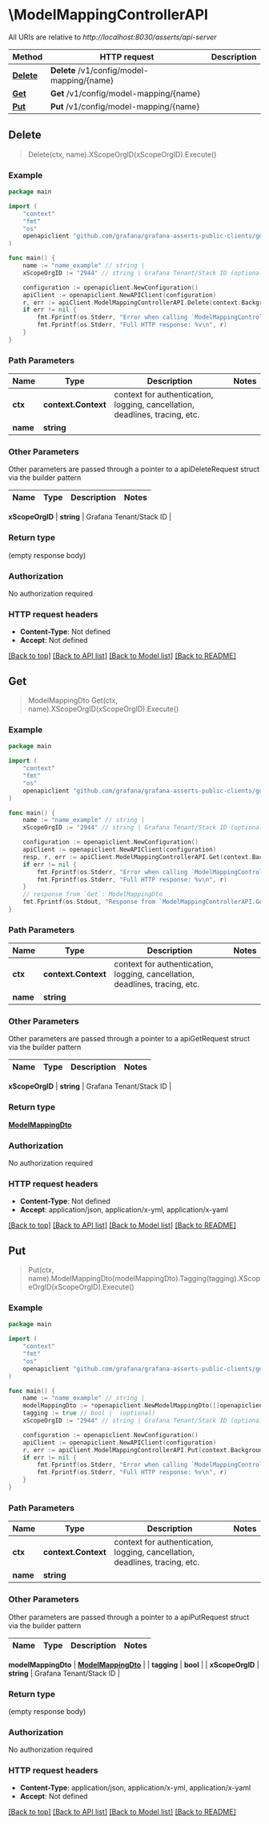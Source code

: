 # \ModelMappingControllerAPI

All URIs are relative to *http://localhost:8030/asserts/api-server*

Method | HTTP request | Description
------------- | ------------- | -------------
[**Delete**](ModelMappingControllerAPI.md#Delete) | **Delete** /v1/config/model-mapping/{name} | 
[**Get**](ModelMappingControllerAPI.md#Get) | **Get** /v1/config/model-mapping/{name} | 
[**Put**](ModelMappingControllerAPI.md#Put) | **Put** /v1/config/model-mapping/{name} | 



## Delete

> Delete(ctx, name).XScopeOrgID(xScopeOrgID).Execute()



### Example

```go
package main

import (
	"context"
	"fmt"
	"os"
	openapiclient "github.com/grafana/grafana-asserts-public-clients/go/gcom"
)

func main() {
	name := "name_example" // string | 
	xScopeOrgID := "2944" // string | Grafana Tenant/Stack ID (optional)

	configuration := openapiclient.NewConfiguration()
	apiClient := openapiclient.NewAPIClient(configuration)
	r, err := apiClient.ModelMappingControllerAPI.Delete(context.Background(), name).XScopeOrgID(xScopeOrgID).Execute()
	if err != nil {
		fmt.Fprintf(os.Stderr, "Error when calling `ModelMappingControllerAPI.Delete``: %v\n", err)
		fmt.Fprintf(os.Stderr, "Full HTTP response: %v\n", r)
	}
}
```

### Path Parameters


Name | Type | Description  | Notes
------------- | ------------- | ------------- | -------------
**ctx** | **context.Context** | context for authentication, logging, cancellation, deadlines, tracing, etc.
**name** | **string** |  | 

### Other Parameters

Other parameters are passed through a pointer to a apiDeleteRequest struct via the builder pattern


Name | Type | Description  | Notes
------------- | ------------- | ------------- | -------------

 **xScopeOrgID** | **string** | Grafana Tenant/Stack ID | 

### Return type

 (empty response body)

### Authorization

No authorization required

### HTTP request headers

- **Content-Type**: Not defined
- **Accept**: Not defined

[[Back to top]](#) [[Back to API list]](../README.md#documentation-for-api-endpoints)
[[Back to Model list]](../README.md#documentation-for-models)
[[Back to README]](../README.md)


## Get

> ModelMappingDto Get(ctx, name).XScopeOrgID(xScopeOrgID).Execute()



### Example

```go
package main

import (
	"context"
	"fmt"
	"os"
	openapiclient "github.com/grafana/grafana-asserts-public-clients/go/gcom"
)

func main() {
	name := "name_example" // string | 
	xScopeOrgID := "2944" // string | Grafana Tenant/Stack ID (optional)

	configuration := openapiclient.NewConfiguration()
	apiClient := openapiclient.NewAPIClient(configuration)
	resp, r, err := apiClient.ModelMappingControllerAPI.Get(context.Background(), name).XScopeOrgID(xScopeOrgID).Execute()
	if err != nil {
		fmt.Fprintf(os.Stderr, "Error when calling `ModelMappingControllerAPI.Get``: %v\n", err)
		fmt.Fprintf(os.Stderr, "Full HTTP response: %v\n", r)
	}
	// response from `Get`: ModelMappingDto
	fmt.Fprintf(os.Stdout, "Response from `ModelMappingControllerAPI.Get`: %v\n", resp)
}
```

### Path Parameters


Name | Type | Description  | Notes
------------- | ------------- | ------------- | -------------
**ctx** | **context.Context** | context for authentication, logging, cancellation, deadlines, tracing, etc.
**name** | **string** |  | 

### Other Parameters

Other parameters are passed through a pointer to a apiGetRequest struct via the builder pattern


Name | Type | Description  | Notes
------------- | ------------- | ------------- | -------------

 **xScopeOrgID** | **string** | Grafana Tenant/Stack ID | 

### Return type

[**ModelMappingDto**](ModelMappingDto.md)

### Authorization

No authorization required

### HTTP request headers

- **Content-Type**: Not defined
- **Accept**: application/json, application/x-yml, application/x-yaml

[[Back to top]](#) [[Back to API list]](../README.md#documentation-for-api-endpoints)
[[Back to Model list]](../README.md#documentation-for-models)
[[Back to README]](../README.md)


## Put

> Put(ctx, name).ModelMappingDto(modelMappingDto).Tagging(tagging).XScopeOrgID(xScopeOrgID).Execute()



### Example

```go
package main

import (
	"context"
	"fmt"
	"os"
	openapiclient "github.com/grafana/grafana-asserts-public-clients/go/gcom"
)

func main() {
	name := "name_example" // string | 
	modelMappingDto := *openapiclient.NewModelMappingDto([]openapiclient.ModelMappingEntityDto{*openapiclient.NewModelMappingEntityDto("EntityType_example", []openapiclient.ModelMappingEntityDtoSignalsInner{openapiclient.ModelMappingEntityDto_signals_inner{ModelMappingHistogramDto: openapiclient.NewModelMappingHistogramDto("MetricName_example", "EntityNameLabel_example", "MetricSource_example", "RequestType_example", "Kind_example")}})}) // ModelMappingDto | 
	tagging := true // bool |  (optional)
	xScopeOrgID := "2944" // string | Grafana Tenant/Stack ID (optional)

	configuration := openapiclient.NewConfiguration()
	apiClient := openapiclient.NewAPIClient(configuration)
	r, err := apiClient.ModelMappingControllerAPI.Put(context.Background(), name).ModelMappingDto(modelMappingDto).Tagging(tagging).XScopeOrgID(xScopeOrgID).Execute()
	if err != nil {
		fmt.Fprintf(os.Stderr, "Error when calling `ModelMappingControllerAPI.Put``: %v\n", err)
		fmt.Fprintf(os.Stderr, "Full HTTP response: %v\n", r)
	}
}
```

### Path Parameters


Name | Type | Description  | Notes
------------- | ------------- | ------------- | -------------
**ctx** | **context.Context** | context for authentication, logging, cancellation, deadlines, tracing, etc.
**name** | **string** |  | 

### Other Parameters

Other parameters are passed through a pointer to a apiPutRequest struct via the builder pattern


Name | Type | Description  | Notes
------------- | ------------- | ------------- | -------------

 **modelMappingDto** | [**ModelMappingDto**](ModelMappingDto.md) |  | 
 **tagging** | **bool** |  | 
 **xScopeOrgID** | **string** | Grafana Tenant/Stack ID | 

### Return type

 (empty response body)

### Authorization

No authorization required

### HTTP request headers

- **Content-Type**: application/json, application/x-yml, application/x-yaml
- **Accept**: Not defined

[[Back to top]](#) [[Back to API list]](../README.md#documentation-for-api-endpoints)
[[Back to Model list]](../README.md#documentation-for-models)
[[Back to README]](../README.md)

